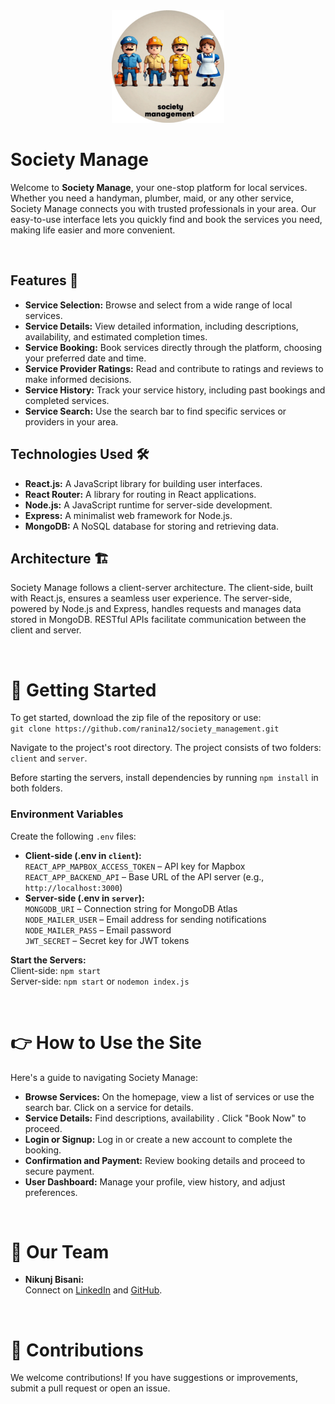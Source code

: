 <div align="center">
  <img src="client/public/logo.png" alt="Society Manage Logo">
</div>

<h1>Society Manage</h1>
<p>
  Welcome to <strong>Society Manage</strong>, your one-stop platform for local services. Whether you need a handyman, plumber, maid, or any other service, Society Manage connects you with trusted professionals in your area. Our easy-to-use interface lets you quickly find and book the services you need, making life easier and more convenient.
</p>

<br>

<h2>Features 🎯</h2>
<ul>
  <li><strong>Service Selection:</strong> Browse and select from a wide range of local services.</li>
  <li><strong>Service Details:</strong> View detailed information, including descriptions, availability, and estimated completion times.</li>
  <li><strong>Service Booking:</strong> Book services directly through the platform, choosing your preferred date and time.</li>
  <li><strong>Service Provider Ratings:</strong> Read and contribute to ratings and reviews to make informed decisions.</li>
  <li><strong>Service History:</strong> Track your service history, including past bookings and completed services.</li>
  <li><strong>Service Search:</strong> Use the search bar to find specific services or providers in your area.</li>
</ul>

<h2>Technologies Used 🛠️</h2>
<ul>
  <li><strong>React.js:</strong> A JavaScript library for building user interfaces.</li>
  <li><strong>React Router:</strong> A library for routing in React applications.</li>
  <li><strong>Node.js:</strong> A JavaScript runtime for server-side development.</li>
  <li><strong>Express:</strong> A minimalist web framework for Node.js.</li>
  <li><strong>MongoDB:</strong> A NoSQL database for storing and retrieving data.</li>
</ul>

<h2>Architecture 🏗️</h2>
<p>
  Society Manage follows a client-server architecture. The client-side, built with React.js, ensures a seamless user experience. The server-side, powered by Node.js and Express, handles requests and manages data stored in MongoDB. RESTful APIs facilitate communication between the client and server.
</p>

<br>

<h1>🚀 Getting Started</h1>
<p>
  To get started, download the zip file of the repository or use:
  <br>
  <code>git clone https://github.com/ranina12/society_management.git</code>
</p>
<p>
  Navigate to the project's root directory. The project consists of two folders: <code>client</code> and <code>server</code>.
</p>
<p>
  Before starting the servers, install dependencies by running <code>npm install</code> in both folders.
</p>

<h3>Environment Variables</h3>
<p>
  Create the following <code>.env</code> files:
</p>

<ul>
  <li>
    <strong>Client-side (.env in <code>client</code>):</strong><br>
    <code>REACT_APP_MAPBOX_ACCESS_TOKEN</code> – API key for Mapbox<br>
    <code>REACT_APP_BACKEND_API</code> – Base URL of the API server (e.g., <code>http://localhost:3000</code>)<br>
<!--     <code>REACT_APP_STRIPE_KEY</code> – API key for Stripe -->
  </li>
  <li>
    <strong>Server-side (.env in <code>server</code>):</strong><br>
    <code>MONGODB_URI</code> – Connection string for MongoDB Atlas<br>
    <code>NODE_MAILER_USER</code> – Email address for sending notifications<br>
    <code>NODE_MAILER_PASS</code> – Email password<br>
    <code>JWT_SECRET</code> – Secret key for JWT tokens
  </li>
</ul>

<p>
  <strong>Start the Servers:</strong><br>
  Client-side: <code>npm start</code><br>
  Server-side: <code>npm start</code> or <code>nodemon index.js</code>
</p>

<br>

<h1>👉 How to Use the Site</h1>
<p>Here's a guide to navigating Society Manage:</p>

<ul>
  <li><strong>Browse Services:</strong> On the homepage, view a list of services or use the search bar. Click on a service for details.</li>
  <li><strong>Service Details:</strong> Find descriptions, availability . Click "Book Now" to proceed.</li>
  <li><strong>Login or Signup:</strong> Log in or create a new account to complete the booking.</li>
  <li><strong>Confirmation and Payment:</strong> Review booking details and proceed to secure payment.</li>

  <li><strong>User Dashboard:</strong> Manage your profile, view history, and adjust preferences.</li>
</ul>

<br>

<h1>👥 Our Team</h1>
<ul>
  <li>
    <strong>Nikunj Bisani:</strong><br>
    Connect on <a href="https://www.linkedin.com/in/nikunjbisani/">LinkedIn</a> and <a href="https://github.com/ranina12">GitHub</a>.
  </li>
</ul>

<br>

<h1>🙌 Contributions</h1>
<p>
  We welcome contributions! If you have suggestions or improvements, submit a pull request or open an issue.
</p>
